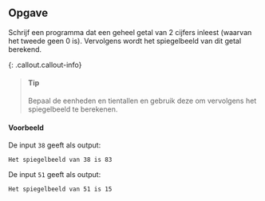 ## Opgave
Schrijf een programma dat een geheel getal van 2 cijfers inleest (waarvan het tweede geen 0 is). Vervolgens wordt het spiegelbeeld van dit getal berekend.

{: .callout.callout-info}
> #### Tip
> Bepaal de eenheden en tientallen en gebruik deze om vervolgens het spiegelbeeld te berekenen.

#### Voorbeeld
De input `38` geeft als output:
```
Het spiegelbeeld van 38 is 83
```

De input `51` geeft als output:
```
Het spiegelbeeld van 51 is 15
```
